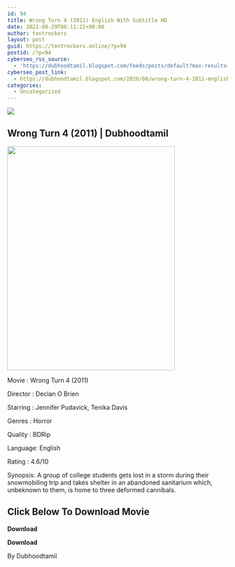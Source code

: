 ```yaml
---
id: 94
title: Wrong Turn 4 (2011) English With Subtitle HD
date: 2021-08-29T06:11:22+00:00
author: tentrockers
layout: post
guid: https://tentrockers.online/?p=94
postid: /?p=94
cyberseo_rss_source:
  - 'https://dubhoodtamil.blogspot.com/feeds/posts/default?max-results=150&start-index=151'
cyberseo_post_link:
  - https://dubhoodtamil.blogspot.com/2020/08/wrong-turn-4-2011-english-with-subtitle.html
categories:
  - Uncategorized
---
```

<div class="media_block">
  <img src="https://1.bp.blogspot.com/-99qN6H8uGRk/X0tuuHyyxBI/AAAAAAAACRA/vumNSOu-OSMSKbdKTPWn7a6DsIAedZuuwCNcBGAsYHQ/s72-w383-h513-c/61xTFKX95CL._SL1024_.jpg" class="media_thumbnail" />
</div>

## Wrong Turn 4 (2011) | Dubhoodtamil

<div class="separator">
  <a href="https://1.bp.blogspot.com/-99qN6H8uGRk/X0tuuHyyxBI/AAAAAAAACRA/vumNSOu-OSMSKbdKTPWn7a6DsIAedZuuwCNcBGAsYHQ/s1024/61xTFKX95CL._SL1024_.jpg" imageanchor="1"><img loading="lazy" border="0" data-original-height="1024" data-original-width="768" height="513" src="https://1.bp.blogspot.com/-99qN6H8uGRk/X0tuuHyyxBI/AAAAAAAACRA/vumNSOu-OSMSKbdKTPWn7a6DsIAedZuuwCNcBGAsYHQ/w383-h513/61xTFKX95CL._SL1024_.jpg" width="383" /></a>
</div>

Movie	<span></span>:	<span></span>Wrong Turn 4 (2011)&nbsp;

Director	<span></span>:	<span></span>Declan O Brien&nbsp;

Starring	<span></span>:	<span></span>Jennifer Pudavick, Tenika Davis&nbsp;

Genres	<span></span>:	<span></span>Horror&nbsp;

Quality	<span></span>:	<span></span>BDRip&nbsp;

Language:	<span></span>English&nbsp;

Rating	<span></span>:	<span></span>4.6/10&nbsp;

Synopsis: A group of college students gets lost in a storm during their snowmobiling trip and takes shelter in an abandoned sanitarium which, unbeknown to them, is home to three deformed cannibals.

## **<span>Click Below To Download Movie</span>**

**<span>Download</span>**

**<span>Download</span>**

By Dubhoodtamil